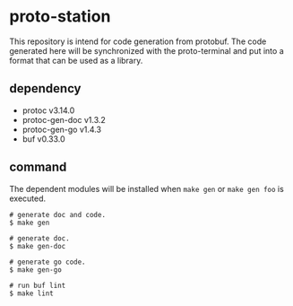 # proto-station

This repository is intend for code generation from protobuf.
The code generated here will be synchronized with the proto-terminal and put into a format that can be used as a library.

## dependency

* protoc v3.14.0
* protoc-gen-doc v1.3.2
* protoc-gen-go v1.4.3
* buf v0.33.0

## command

The dependent modules will be installed when `make gen` or `make gen foo` is executed.

```shell script
# generate doc and code. 
$ make gen

# generate doc. 
$ make gen-doc

# generate go code. 
$ make gen-go

# run buf lint
$ make lint
```